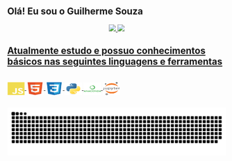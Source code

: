 ## Olá! Eu sou o Guilherme Souza

<div align="center">
  <a href="https://github.com/guuisouza">
  <img height="180em" src="https://github-readme-stats.vercel.app/api?username=guuisouza&show_icons=true&theme=merko&include_all_commits=true&count_private=true"/>
  <img height="180em" src="https://github-readme-stats.vercel.app/api/top-langs/?username=guuisouza&layout=compact&langs_count=7&theme=merko"/>
</div>

## Atualmente estudo e possuo conhecimentos básicos nas seguintes linguagens e ferramentas
<div style="display: inline_block"><br>
  <img align="center" alt="Gui-Js" height="30" width="40" src="https://raw.githubusercontent.com/devicons/devicon/master/icons/javascript/javascript-plain.svg">
  <img align="center" alt="Gui-HTML" height="30" width="40" src="https://raw.githubusercontent.com/devicons/devicon/master/icons/html5/html5-original.svg">
  <img align="center" alt="Gui-CSS" height="30" width="40" src="https://raw.githubusercontent.com/devicons/devicon/master/icons/css3/css3-original.svg">
  <img align="center" alt="Gui-Py" height="30" width="40" src="https://raw.githubusercontent.com/devicons/devicon/master/icons/python/python-original.svg">
  <img align="center" alt="Gui-Anaconda" height="30" width="40" src="https://github.com/devicons/devicon/blob/master/icons/anaconda/anaconda-original-wordmark.svg">
  <img align="center" alt="Gui-Jupyter" height="30" width="40" src="https://github.com/devicons/devicon/blob/master/icons/jupyter/jupyter-original-wordmark.svg">
</div>

##

<div>

  ![Snake animation](https://github.com/guuisouza/guuisouza/blob/output/github-contribution-grid-snake.svg)
 
</div>
